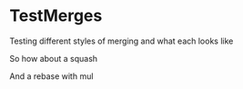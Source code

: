 # TestMerges

Testing different styles of merging and what each looks like

So how about a squash

And a rebase with mul